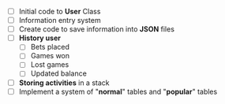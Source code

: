 - [ ] Initial code to **User** Class
- [ ] Information entry system
- [ ] Create code to save information into **JSON** files
- [ ] **History user**
  - [ ] Bets placed
  - [ ] Games won
  - [ ] Lost games
  - [ ] Updated balance
- [ ] **Storing activities** in a stack
- [ ] Implement a system of "**normal**" tables and "**popular**" tables